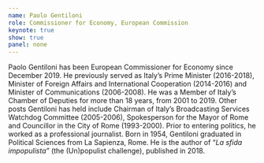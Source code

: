 ```yaml
---
name: Paolo Gentiloni
role: Commissioner for Economy, European Commission
keynote: true
show: true
panel: none
---
```


Paolo Gentiloni has been European Commissioner for Economy since December 2019.
He previously served as Italy’s Prime Minister (2016-2018), Minister of Foreign Affairs and International Cooperation (2014-2016) and Minister of Communications (2006-2008). He was a Member of Italy’s Chamber of Deputies for more than 18 years, from 2001 to 2019.
Other posts Gentiloni has held include Chairman of Italy’s Broadcasting Services Watchdog Committee (2005-2006), Spokesperson for the Mayor of Rome and Councillor in the City of Rome (1993-2000). Prior to entering politics, he worked as a professional journalist.
Born in 1954, Gentiloni graduated in Political Sciences from La Sapienza, Rome.
He is the author of “_La sfida impopulista”_ (the (Un)populist challenge), published in 2018.
